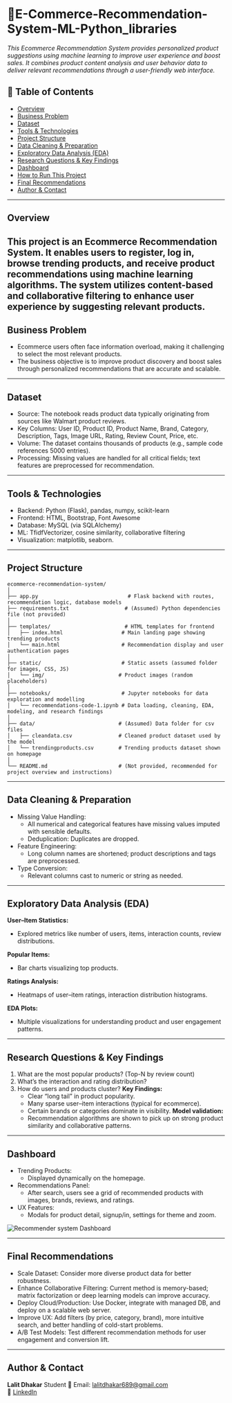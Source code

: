 
# 🧾E-Commerce-Recommendation-System-ML-Python_libraries

_This Ecommerce Recommendation System provides personalized product suggestions using machine learning to improve user experience and boost sales. It combines product content analysis and user behavior data to deliver relevant recommendations through a user-friendly web interface._

## 📌 Table of Contents
- <a href="#overview">Overview</a>
- <a href="#business-problem">Business Problem</a>
- <a href="#dataset">Dataset</a>
- <a href="#tools--technologies">Tools & Technologies</a>
- <a href="#project-structure">Project Structure</a>
- <a href="#data-cleaning--preparation">Data Cleaning & Preparation</a>
- <a href="#exploratory-data-analysis-eda">Exploratory Data Analysis (EDA)</a>
- <a href="#research-questions--key-findings">Research Questions & Key Findings</a>
- <a href="#dashboard">Dashboard</a>
- <a href="#how-to-run-this-project">How to Run This Project</a>
- <a href="#final-recommendations">Final Recommendations</a>
- <a href="#author--contact">Author & Contact</a>

---
<h2><a class="anchor" id="overview"></a>Overview</h2>

This project is an Ecommerce Recommendation System. It enables users to register, log in, browse trending products, and receive product recommendations using machine learning algorithms. The system utilizes content-based and collaborative filtering to enhance user experience by suggesting relevant products.
---
<h2><a class="anchor" id="business-problem"></a>Business Problem</h2>

- Ecommerce users often face information overload, making it challenging to select the most relevant products. 
- The business objective is to improve product discovery and boost sales through personalized recommendations that are accurate and scalable.



---
<h2><a class="anchor" id="dataset"></a>Dataset</h2>

- Source: The notebook reads product data typically originating from sources like Walmart product reviews.
- Key Columns: User ID, Product ID, Product Name, Brand, Category, Description, Tags, Image URL, Rating, Review Count, Price, etc.
- Volume: The dataset contains thousands of products (e.g., sample code references 5000 entries).
- Processing: Missing values are handled for all critical fields; text features are preprocessed for recommendation.


---

<h2><a class="anchor" id="tools--technologies"></a>Tools & Technologies</h2>

- Backend: Python (Flask), pandas, numpy, scikit-learn
- Frontend: HTML, Bootstrap, Font Awesome
- Database: MySQL (via SQLAlchemy)
- ML: TfidfVectorizer, cosine similarity, collaborative filtering
- Visualization: matplotlib, seaborn.

---
<h2><a class="anchor" id="project-structure"></a>Project Structure</h2>

```
ecommerce-recommendation-system/
│
├── app.py                             # Flask backend with routes, recommendation logic, database models
├── requirements.txt                  # (Assumed) Python dependencies file (not provided)
│
├── templates/                        # HTML templates for frontend
│   ├── index.html                   # Main landing page showing trending products
│   └── main.html                    # Recommendation display and user authentication pages
│
├── static/                          # Static assets (assumed folder for images, CSS, JS)
│   └── img/                        # Product images (random placeholders)
│
├── notebooks/                       # Jupyter notebooks for data exploration and modelling
│   └── recommendations-code-1.ipynb # Data loading, cleaning, EDA, modeling, and research findings
│
├── data/                           # (Assumed) Data folder for csv files
│   ├── cleandata.csv               # Cleaned product dataset used by the model
│   └── trendingproducts.csv        # Trending products dataset shown on homepage
│
└── README.md                       # (Not provided, recommended for project overview and instructions)
```

---
<h2><a class="anchor" id="data-cleaning--preparation"></a>Data Cleaning & Preparation</h2>

- Missing Value Handling: 
   - All numerical and categorical features have missing values imputed with sensible defaults.
   - Deduplication: Duplicates are dropped.
- Feature Engineering: 
   - Long column names are shortened; product descriptions and tags are preprocessed.
- Type Conversion: 
   - Relevant columns cast to numeric or string as needed.



---
<h2><a class="anchor" id="exploratory-data-analysis-eda"></a>Exploratory Data Analysis (EDA)</h2>

**User–Item Statistics:**
   - Explored metrics like number of users, items, interaction counts, review distributions.

**Popular Items:**
   - Bar charts visualizing top products.

**Ratings Analysis:**
   - Heatmaps of user–item ratings, interaction distribution histograms.

**EDA Plots:**
   - Multiple visualizations for understanding product and user engagement patterns.


---
<h2><a class="anchor" id="research-questions--key-findings"></a>Research Questions & Key Findings</h2>

1. What are the most popular products? (Top-N by review count)
2. What’s the interaction and rating distribution?
3. How do users and products cluster?
**Key Findings:**
   - Clear “long tail” in product popularity.
   - Many sparse user–item interactions (typical for ecommerce).
   - Certain brands or categories dominate in visibility.
**Model validation:**
   - Recommendation algorithms are shown to pick up on strong product similarity and collaborative patterns.

---
<h2><a class="anchor" id="dashboard"></a>Dashboard</h2>

- Trending Products: 
    - Displayed dynamically on the homepage.
- Recommendations Panel:
    - After search, users see a grid of recommended products with images, brands, reviews, and ratings.
- UX Features: 
    - Modals for product detail, signup/in, settings for theme and zoom.

![Recommender system Dashboard](https://github.com/Lalit849/E---Commerce-Reccomendor-System/issues/1#issue-3448957894)

---
<h2><a class="anchor" id="final-recommendations"></a>Final Recommendations</h2>

- Scale Dataset: Consider more diverse product data for better robustness.
- Enhance Collaborative Filtering: Current method is memory-based; matrix factorization or deep learning models can improve accuracy.
- Deploy Cloud/Production: Use Docker, integrate with managed DB, and deploy on a scalable web server.
- Improve UX: Add filters (by price, category, brand), more intuitive search, and better handling of cold-start problems.
- A/B Test Models: Test different recommendation methods for user engagement and conversion lift.


---
<h2><a class="anchor" id="author--contact"></a>Author & Contact</h2>

**Lalit Dhakar** 
Student 
📧 Email: lalitdhakar689@gmail.com  
🔗 [LinkedIn](https://www.linkedin.com/in/lalit-dhakar-378101335/)  
